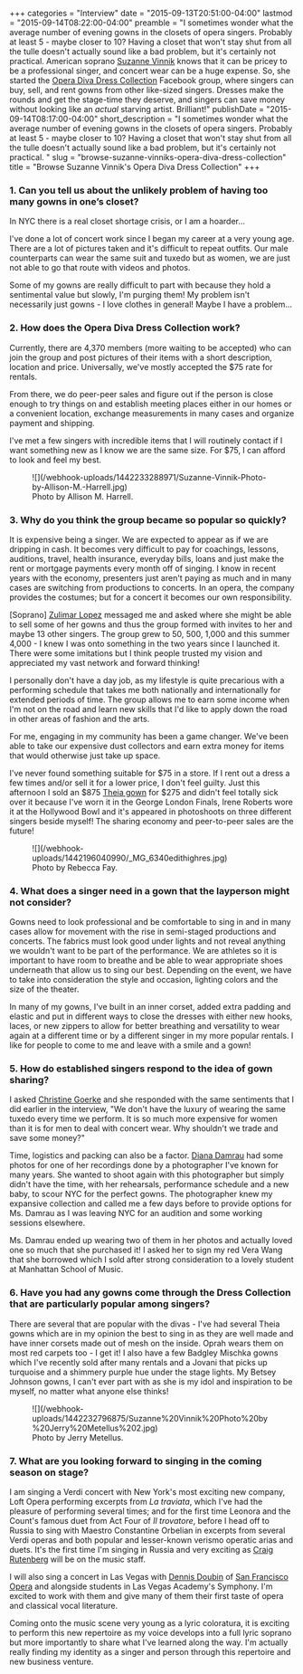 +++
categories = "Interview"
date = "2015-09-13T20:51:00-04:00"
lastmod = "2015-09-14T08:22:00-04:00"
preamble = "I sometimes wonder what the average number of evening gowns in the closets of opera singers. Probably at least 5 - maybe closer to 10? Having a closet that won't stay shut from all the tulle doesn't actually sound like a bad problem, but it's certainly not practical. American soprano [Suzanne Vinnik](/scene/people/suzanne-vinnik/) knows that it can be pricey to be a professional singer, and concert wear can be a huge expense. So, she started the [Opera Diva Dress Collection](https://www.facebook.com/groups/456489367792116/) Facebook group, where singers can buy, sell, and rent gowns from other like-sized singers. Dresses make the rounds and get the stage-time they deserve, and singers can save money without looking like an *actual* starving artist. Brilliant!"
publishDate = "2015-09-14T08:17:00-04:00"
short_description = "I sometimes wonder what the average number of evening gowns in the closets of opera singers. Probably at least 5 - maybe closer to 10? Having a closet that won't stay shut from all the tulle doesn't actually sound like a bad problem, but it's certainly not practical. "
slug = "browse-suzanne-vinniks-opera-diva-dress-collection"
title = "Browse Suzanne Vinnik&#039;s Opera Diva Dress Collection"
+++

### 1. Can you tell us about the unlikely problem of having too many gowns in one’s closet?

In NYC there is a real closet shortage crisis, or I am a hoarder... 

I've done a lot of concert work since I began my career at a very young age. There are a lot of pictures taken and it's difficult to repeat outfits. Our male counterparts can wear the same suit and tuxedo but as women, we are just not able to go that route with videos and photos.

Some of my gowns are really difficult to part with because they hold a sentimental value but slowly, I'm purging them! My problem isn't necessarily just gowns - I love clothes in general! Maybe I have a problem...

### 2. How does the Opera Diva Dress Collection work?

Currently, there are 4,370 members (more waiting to be accepted) who can join the group and post pictures of their items with a short description, location and price. Universally, we've mostly accepted the $75 rate for rentals. 

From there, we do peer-peer sales and figure out if the person is close enough to try things on and establish meeting places either in our homes or a convenient location, exchange measurements in many cases and organize payment and shipping. 

I've met a few singers with incredible items that I will routinely contact if I want something new as I know we are the same size. For $75, I can afford to look and feel my best. 

<figure data-type="image">
![](/webhook-uploads/1442233288971/Suzanne-Vinnik-Photo-by-Allison-M.-Harrell.jpg)
<figcaption>Photo by Allison M. Harrell. </figcaption>
</figure>

### 3. Why do you think the group became so popular so quickly?

It is expensive being a singer. We are expected to appear as if we are dripping in cash. It becomes very difficult to pay for coachings, lessons, auditions, travel, health insurance, everyday bills, loans and just make the rent or mortgage payments every month off of singing. I know in recent years with the economy, presenters just aren't paying as much and in many cases are switching from productions to concerts. In an opera, the company provides the costumes; but for a concert it becomes our own responsibility.

[Soprano] [Zulimar Lopez](/scene/people/zulimar-lopez-hernandez/) messaged me and asked where she might be able to sell some of her gowns and thus the group formed with invites to her and maybe 13 other singers. The group grew to 50, 500, 1,000 and this summer 4,000 - I knew I was onto something in the two years since I launched it. There were some imitations but I think people trusted my vision and appreciated my vast network and forward thinking!

I personally don't have a day job, as my lifestyle is quite precarious with a performing schedule that takes me both nationally and internationally for extended periods of time. The group allows me to earn some income when I'm not on the road and learn new skills that I'd like to apply down the road in other areas of fashion and the arts. 

For me, engaging in my community has been a game changer. We've been able to take our expensive dust collectors and earn extra money for items that would otherwise just take up space.  

I've never found something suitable for $75 in a store. If I rent out a dress a few times and/or sell it for a lower price, I don't feel guilty. Just this afternoon I sold an $875 [Theia gown](http://theiacouture.com/) for $275 and didn't feel totally sick over it because I've worn it in the George London Finals, Irene Roberts wore it at the Hollywood Bowl and it's appeared in photoshoots on three different singers beside myself! The sharing economy and peer-to-peer sales are the future!

<figure data-type="image">
![](/webhook-uploads/1442196040990/_MG_6340edithighres.jpg)
<figcaption>Photo by Rebecca Fay.</figcaption>
</figure>

### 4. What does a singer need in a gown that the layperson might not consider?

Gowns need to look professional and be comfortable to sing in and in many cases allow for movement with the rise in semi-staged productions and concerts. The fabrics must look good under lights and not reveal anything we wouldn't want to be part of the performance. We are athletes so it is important to have room to breathe and be able to wear appropriate shoes underneath that allow us to sing our best. Depending on the event, we have to take into consideration the style and occasion, lighting colors and the size of the theater.

In many of my gowns, I've built in an inner corset, added extra padding and elastic and put in different ways to close the dresses with either new hooks, laces, or new zippers to allow for better breathing and versatility to wear again at a different time or by a different singer in my more popular rentals. I like for people to come to me and leave with a smile and a gown!

### 5. How do established singers respond to the idea of gown sharing?

I asked [Christine Goerke](/scene/people/christine-goerke/) and she responded with the same sentiments that I did earlier in the interview, "We don't have the luxury of wearing the same tuxedo every time we perform. It is so much more expensive for women than it is for men to deal with concert wear. Why shouldn't we trade and save some money?"

Time, logistics and packing can also be a factor. [Diana Damrau](/scene/people/diana-damrau/) had some photos for one of her recordings done by a photographer I've known for many years. She wanted to shoot again with this photographer but simply didn't have the time, with her rehearsals, performance schedule and a new baby, to scour NYC for the perfect gowns. The photographer knew my expansive collection and called me a few days before to provide options for Ms. Damrau as I was leaving NYC for an audition and some working sessions elsewhere.

Ms. Damrau ended up wearing two of them in her photos and actually loved one so much that she purchased it! I asked her to sign my red Vera Wang that she borrowed which I sold after strong consideration to a lovely student at Manhattan School of Music. 

### 6. Have you had any gowns come through the Dress Collection that are particularly popular among singers?

There are several that are popular with the divas - I've had several Theia gowns which are in my opinion the best to sing in as they are well made and have inner corsets made out of mesh on the inside. Oprah wears them on most red carpets too - I get it! I also have a few Badgley Mischka gowns which I've recently sold after many rentals and a Jovani that picks up turquoise and a shimmery purple hue under the stage lights. My Betsey Johnson gowns, I can't ever part with as she is my idol and inspiration to be myself, no matter what anyone else thinks! 

<figure data-type="image">
![](/webhook-uploads/1442232796875/Suzanne%20Vinnik%20Photo%20by%20Jerry%20Metellus%202.jpg)
<figcaption>Photo by Jerry Metellus.</figcaption>
</figure>

### 7. What are you looking forward to singing in the coming season on stage?

I am singing a Verdi concert with New York's most exciting new company, Loft Opera performing excerpts from *La traviata*, which I've had the pleasure of performing several times; and for the first time Leonora and the Count's famous duet from Act Four of *Il trovatore*, before I head off to Russia to sing with Maestro Constantine Orbelian in excerpts from several Verdi operas and both popular and lesser-known verismo operatic arias and duets. It's the first time I'm singing in Russia and very exciting as [Craig Rutenberg](http://www.mybiggayears.com/archives/craig-rutenberg-star-accompanist/) will be on the music staff.

I will also sing a concert in Las Vegas with [Dennis Doubin](http://www.dennisdoubin.com/) of [San Francisco Opera](/scene/companies/san-francisco-opera/) and alongside students in Las Vegas Academy's Symphony. I'm excited to work with them and give many of them their first taste of opera and classical vocal literature.

Coming onto the music scene very young as a lyric coloratura, it is exciting to perform this new repertoire as my voice develops into a full lyric soprano but more importantly to share what I've learned along the way. I'm actually really finding my identity as a singer and person through this repertoire and new business venture. 
